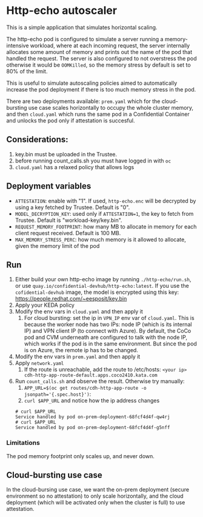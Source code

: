 # Http-echo autoscaler

This is a simple application that simulates horizontal scaling.

The http-echo pod is configured to simulate a server running a memory-intensive workload, where at each incoming request, the server internally allocates some amount of memory and prints out the name of the pod that handled the request. The server is also configured to not overstress the pod otherwise it would be `OOMKilled`, so the memory stress by default is set to 80% of the limit.

This is useful to simulate autoscaling policies aimed to automatically increase the pod deployment if there is too much memory stress in the pod.

There are two deployments available: `prem.yaml` which for the cloud-bursting use case scales horizontally to occupy the whole cluster memory, and then `cloud.yaml` which runs the same pod in a Confidential Container and unlocks the pod only if attestation is succesful.

## Considerations:

1. key.bin must be uploaded in the Trustee.
2. before running count_calls.sh you must have logged in with `oc`
3. `cloud.yaml` has a relaxed policy that allows logs

## Deployment variables

* `ATTESTATION`: enable with "1". If used, `http-echo.enc` will be decrypted by using a key fetched by Trustee. Default is "0".
* `MODEL_DECRYPTION_KEY`: used only if `ATTESTATION=1`, the key to fetch from Trustee. Default is "workload-key/key.bin".
* `REQUEST_MEMORY_FOOTPRINT`: how many MB to allocate in memory for each client request received. Default is 100 MB.
* `MAX_MEMORY_STRESS_PERC`: how much memory is it allowed to allocate, given the memory limit of the pod

## Run

1. Either build your own http-echo image by running `./http-echo/run.sh`, or use `quay.io/confidential-devhub/http-echo:latest`. If you use the `cofidential-devhub` image, the model is encrypted using this key: https://people.redhat.com/~eesposit/key.bin
1. Apply your KEDA policy
2. Modify the env vars in `cloud.yaml` and then apply it
   1. For cloud bursting: set the ip in `VPN_IP` env var of `cloud.yaml`. This is because the worker node has two IPs: node IP (which is its internal IP) and VPN client IP (to connect with Azure). By default, the CoCo pod and CVM underneath are configured to talk with the node IP, which works if the pod is in the same environment. But since the pod is on Azure, the remote ip has to be changed.
3. Modify the env vars in `prem.yaml` and then apply it
4. Apply `network.yaml`
   1. If the route is unreachable, add the route to /etc/hosts: `<your ip>      cdh-http-app-route-default.apps.coco2410.kata.com`
5. Run `count_calls.sh` and observe the result. Otherwise try manually:
   1. `APP_URL=$(oc get routes/cdh-http-app-route -o jsonpath='{.spec.host}')`:
   2. `curl $APP_URL` and notice how the ip address changes
	```
	# curl $APP_URL
	Service handled by pod on-prem-deployment-68fcf4d4f-qw4rj
	# curl $APP_URL
	Service handled by pod on-prem-deployment-68fcf4d4f-g5nff
	```
### Limitations

The pod memory footprint only scales up, and never down.

## Cloud-bursting use case

In the cloud-bursing use case, we want the on-prem deployment (secure environment so no attestation) to only scale horizontally, and the cloud deployment (which will be activated only when the cluster is full) to use attestation.